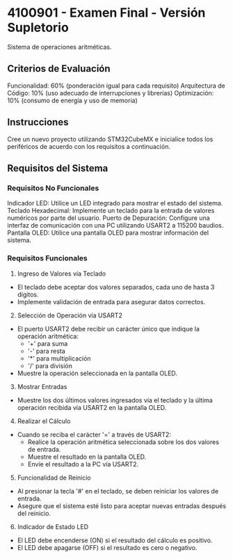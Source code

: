 # 4100901 - Examen Final - Versión Supletorio

Sistema de operaciones aritméticas.

## Criterios de Evaluación
Funcionalidad: 60% (ponderación igual para cada requisito)
Arquitectura de Código: 10% (uso adecuado de interrupciones y librerías)
Optimización: 10% (consumo de energía y uso de memoria)

## Instrucciones
Cree un nuevo proyecto utilizando STM32CubeMX e inicialice todos los periféricos de acuerdo con los requisitos a continuación.

## Requisitos del Sistema
### Requisitos No Funcionales
Indicador LED: Utilice un LED integrado para mostrar el estado del sistema.
Teclado Hexadecimal: Implemente un teclado para la entrada de valores numéricos por parte del usuario.
Puerto de Depuración: Configure una interfaz de comunicación con una PC utilizando USART2 a 115200 baudios.
Pantalla OLED: Utilice una pantalla OLED para mostrar información del sistema.

### Requisitos Funcionales
1. Ingreso de Valores vía Teclado
* El teclado debe aceptar dos valores separados, cada uno de hasta 3 dígitos.
* Implemente validación de entrada para asegurar datos correctos.

2. Selección de Operación vía USART2
* El puerto USART2 debe recibir un carácter único que indique la operación aritmética:
  * '+' para suma
  * '-' para resta
  * '*' para multiplicación
  * '/' para división
* Muestre la operación seleccionada en la pantalla OLED.

3. Mostrar Entradas
* Muestre los dos últimos valores ingresados vía el teclado y la última operación recibida vía USART2 en la pantalla OLED.

4. Realizar el Cálculo
* Cuando se reciba el carácter '=' a través de USART2:
  * Realice la operación aritmética seleccionada sobre los dos valores de entrada.
  * Muestre el resultado en la pantalla OLED.
  * Envíe el resultado a la PC vía USART2.

5. Funcionalidad de Reinicio
* Al presionar la tecla '#' en el teclado, se deben reiniciar los valores de entrada.
* Asegure que el sistema esté listo para aceptar nuevas entradas después del reinicio.

6. Indicador de Estado LED
* El LED debe encenderse (ON) si el resultado del cálculo es positivo.
* El LED debe apagarse (OFF) si el resultado es cero o negativo.
 
 
